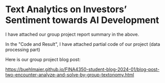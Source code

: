 # Text Analytics on Investors’ Sentiment towards AI Development


I have attached our group project report summary in the above.

In the "Code and Result", I have attached partial code of our project (data processing part)


Here is our group project blog post:

https://buehlmaier.github.io/FINA4350-student-blog-2024-01/blog-post-two-encounter-analyze-and-solve-by-group-textonomy.html
